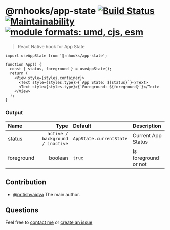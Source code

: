# @rnhooks/app-state [![Build Status](https://travis-ci.com/react-native-hooks/app-state.svg?branch=master)](https://travis-ci.com/react-native-hooks/app-state) [![Maintainability](https://api.codeclimate.com/v1/badges/38b8a5ea908ee84db165/maintainability)](https://codeclimate.com/github/react-native-hooks/dimensions/maintainability) <a href="https://github.com/pritishvaidya/react-native-hooks/app-state/blob/master/README.md"><img src="https://img.shields.io/badge/module%20formats-umd%2C%20cjs%2C%20esm-green.svg" alt="module formats: umd, cjs, esm"></a>

> React Native hook for App State

```
import useAppState from '@rnhooks/app-state';

function App() {
  const { status, foreground } = useAppState();
  return (
    <View style={styles.container}>
      <Text style={styles.type}>{`App State: ${status}`}</Text>
      <Text style={styles.type}>{`Foreground: ${foreground}`}</Text>
    </View>
  );
}
```

### Output
| Name  | Type  | Default | Description |
| :------------ |---------------:| :---------------| :-----|
| [status](https://facebook.github.io/react-native/docs/appstate#app-states) | `active / background / inactive` | `AppState.currentState` | Current App Status |
| foreground | boolean | `true` | Is foreground or not |

## Contribution
- [@pritishvaidya](mailto:pritishvaidya94@gmail.com) The main author.


## Questions

Feel free to [contact me](mailto:pritishvaidya94@gmail.com) or [create an issue](https://github.com/react-native-hooks/app-state/issues/new)

